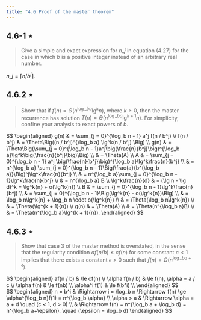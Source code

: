 ```yaml
---
title: "4.6 Proof of the master theorem"
---
```


## 4.6-1 $\star$

> Give a simple and exact expression for $n\_j$ in equation $\text{(4.27)}$ for the case in which $b$ is a positive integer instead of an arbitrary real number.

$n\_j = \lceil n / b^j \rceil$.

## 4.6.2 $\star$

> Show that if $f(n) = \Theta(n^{\log\_b a}\lg^k{n})$, where $k \ge 0$, then the master recurrence has solution $T(n) = \Theta(n^{\log\_b a}\lg^{k + 1}n)$. For simplicity, confine your analysis to exact powers of $b$.

<div>
$$
\begin{aligned}
            g(n) & = \sum_{j = 0}^{\log_b n - 1} a^j f(n / b^j) \\
      f(n / b^j) & = \Theta\Big((n / b^j)^{\log_b a} \lg^k(n / b^j) \Big) \\
            g(n) & = \Theta\Big(\sum_{j = 0}^{\log_b n - 1}a^j\big(\frac{n}{b^j}\big)^{\log_b a}\lg^k\big(\frac{n}{b^j}\big)\Big) \\
                 & = \Theta(A) \\
               A & = \sum_{j = 0}^{\log_b n - 1} a^j \big(\frac{n}{b^j}\big)^{\log_b a}\lg^k\frac{n}{b^j} \\
                 & = n^{\log_b a} \sum_{j = 0}^{\log_b n - 1}\Big(\frac{a}{b^{\log_b a}}\Big)^j\lg^k\frac{n}{b^j} \\
                 & = n^{\log_b a}\sum_{j = 0}^{\log_b n - 1}\lg^k\frac{n}{b^j} \\
                 & = n^{\log_b a} B \\
\lg^k\frac{n}{d} & = (\lg n - \lg d)^k = \lg^k{n} + o(\lg^k{n}) \\
               B & = \sum_{j = 0}^{\log_b n - 1}\lg^k\frac{n}{b^j} \\
                 & = \sum_{j = 0}^{\log_b n - 1}\Big(\lg^k{n} - o(\lg^k{n})\Big) \\
                 & = \log_b n\lg^k{n} + \log_b n \cdot o(\lg^k{n}) \\
                 & = \Theta(\log_b n\lg^k{n}) \\
                 & = \Theta(\lg^{k + 1}{n}) \\
            g(n) & = \Theta(A) \\
                 & = \Theta(n^{\log_b a}B) \\
                 & = \Theta(n^{\log_b a}\lg^{k + 1}{n}). 
\end{aligned}
$$
</div>

## 4.6.3 $\star$

> Show that case 3 of the master method is overstated, in the sense that the regularity condition $af(n / b) \le cf(n)$ for some constant $c < 1$ implies that there exists a constant $\epsilon > 0$ such that $f(n) = \Omega(n^{\log\_b a + \epsilon})$.

<div>
$$
\begin{aligned}
      af(n / b) & \le cf(n) \\
\alpha f(n / b) & \le f(n), \alpha = a / c \\
  \alpha f(n)   & \le f(nb) \\
\alpha^i f(1)   & \le f(b^i) \\
\end{aligned}
$$
</div>
<div>
$$
\begin{aligned}
   n = b^i & \Rightarrow i = \log_b n \Rightarrow f(n) \ge \alpha^{\log_b n}f(1) = n^{\log_b \alpha} \\
\alpha > a & \Rightarrow \alpha = a + d \quad (c < 1, d > 0) \\
           & \Rightarrow f(n) = n^{\log_b a + \log_b d} = n^{\log_b a+\epsilon}. \quad (\epsilon = \log_b d)
\end{aligned}
$$
</div>
